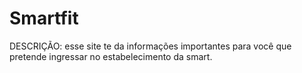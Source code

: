 # Smartfit

DESCRIÇÃO: esse site te da informações importantes para você que pretende ingressar no estabelecimento da smart.
